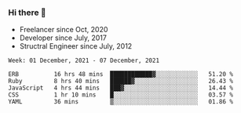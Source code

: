 ### Hi there 👋

- Freelancer since Oct, 2020
- Developer since July, 2017
- Structral Engineer since July, 2012

<!--START_SECTION:waka-->
```text
Week: 01 December, 2021 - 07 December, 2021

ERB          16 hrs 48 mins  ████████████▓░░░░░░░░░░░░   51.20 % 
Ruby         8 hrs 40 mins   ██████▓░░░░░░░░░░░░░░░░░░   26.43 % 
JavaScript   4 hrs 44 mins   ███▓░░░░░░░░░░░░░░░░░░░░░   14.44 % 
CSS          1 hr 10 mins    █░░░░░░░░░░░░░░░░░░░░░░░░   03.57 % 
YAML         36 mins         ▒░░░░░░░░░░░░░░░░░░░░░░░░   01.86 % 
```
<!--END_SECTION:waka-->
